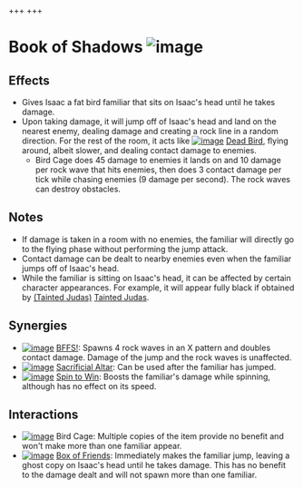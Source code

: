 +++
+++

 # Book of Shadows ![image](/image/Book_of_Shadows.png) 


Effects
---------


* Gives Isaac a fat bird familiar that sits on Isaac's head until he takes damage.
* Upon taking damage, it will jump off of Isaac's head and land on the nearest enemy, dealing damage and creating a rock line in a random direction. For the rest of the room, it acts like [![image](/image/Dead_Bird.png)](/wiki/Dead_Bird "Dead Bird") [Dead Bird](/wiki/Dead_Bird "Dead Bird"), flying around, albeit slower, and dealing contact damage to enemies.
	+ Bird Cage does 45 damage to enemies it lands on and 10 damage per rock wave that hits enemies, then does 3 contact damage per tick while chasing enemies (9 damage per second). The rock waves can destroy obstacles.


Notes
-------


* If damage is taken in a room with no enemies, the familiar will directly go to the flying phase without performing the jump attack.
* Contact damage can be dealt to nearby enemies even when the familiar jumps off of Isaac's head.
* While the familiar is sitting on Isaac's head, it can be affected by certain character appearances. For example, it will appear fully black if obtained by  [(Tainted Judas)](/wiki/Tainted_Judas "Tainted Judas") [Tainted Judas](/wiki/Tainted_Judas "Tainted Judas").


Synergies
-----------


* [![image](/image/BFFS!.png)](/wiki/BFFS! "BFFS!") [BFFS!](/wiki/BFFS! "BFFS!"): Spawns 4 rock waves in an X pattern and doubles contact damage. Damage of the jump and the rock waves is unaffected.
* [![image](/image/Sacrificial_Altar.png)](/wiki/Sacrificial_Altar "Sacrificial Altar") [Sacrificial Altar](/wiki/Sacrificial_Altar "Sacrificial Altar"): Can be used after the familiar has jumped.
* [![image](/image/Spin_to_Win.png)](/wiki/Spin_to_Win "Spin to Win") [Spin to Win](/wiki/Spin_to_Win "Spin to Win"): Boosts the familiar's damage while spinning, although has no effect on its speed.


Interactions
--------------


* [![image](/image/Bird_Cage.png)](/wiki/Bird_Cage "Bird Cage") Bird Cage: Multiple copies of the item provide no benefit and won't make more than one familiar appear.
* [![image](/image/Box_of_Friends.png)](/wiki/Box_of_Friends "Box of Friends") [Box of Friends](/wiki/Box_of_Friends "Box of Friends"): Immediately makes the familiar jump, leaving a ghost copy on Isaac's head until he takes damage. This has no benefit to the damage dealt and will not spawn more than one familiar.


